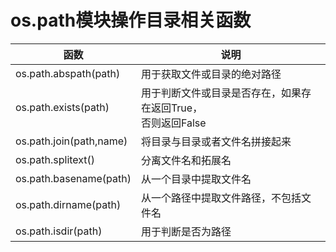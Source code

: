 # os.path模块操作目录相关函数


| 函数                    | 说明                                                              |
| ------------------------- | ------------------------------------------------------------------- |
| os.path.abspath(path)   | 用于获取文件或目录的绝对路径                                      |
| os.path.exists(path)    | 用于判断文件或目录是否存在，如果存在返回True，<br />否则返回False |
| os.path.join(path,name) | 将目录与目录或者文件名拼接起来                                    |
| os.path.splitext()      | 分离文件名和拓展名                                                |
| os.path.basename(path)  | 从一个目录中提取文件名                                            |
| os.path.dirname(path)   | 从一个路径中提取文件路径，不包括文件名                            |
| os.path.isdir(path)     | 用于判断是否为路径                                                |
